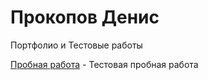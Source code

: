 

# Прокопов Денис
Портфолио и Тестовые работы

[Пробная работа](https://denysprokopov.github.io/test/ "сайт работа") - Тестовая пробная работа
